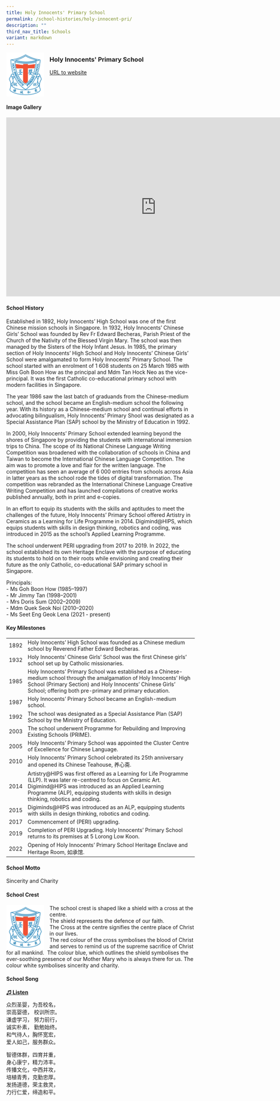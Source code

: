```yaml
---
title: Holy Innocents' Primary School
permalink: /school-histories/holy-innocent-pri/
description: ""
third_nav_title: Schools
variant: markdown
---
```

<img align="left" style="width:20%;margin-right:15px;" src="/images/holyinnocentpri1.jpg">

### **Holy Innocents' Primary School**
[URL to website](https://holyinnocentspri.moe.edu.sg/)

<br clear="left">

#### **Image Gallery**
<iframe src="https://docs.google.com/presentation/d/e/2PACX-1vSPsMltTwhKcBWUgF_dzvylClmRpxiKiBLJiRIwvmfG8JYGR29c9fklwEB4ro9ZJtclWQhPuPLjeD_C/embed?start=false&amp;loop=true&amp;delayms=5000" frameborder="0" width="800" height="479" allowfullscreen="true"></iframe>





#### **School History**

Established in 1892, Holy Innocents’ High School was one of the first Chinese mission schools in Singapore. In 1932, Holy Innocents’ Chinese Girls’ School was founded by Rev Fr Edward Becheras, Parish Priest of the Church of the Nativity of the Blessed Virgin Mary. The school was then managed by the Sisters of the Holy Infant Jesus.
In 1985, the primary section of Holy Innocents’ High School and Holy Innocents’ Chinese Girls’ School were amalgamated to form Holy Innocents’ Primary School. The school started with an enrolment of 1 608 students on 25 March 1985 with Miss Goh Boon How as the principal and Mdm Tan Hock Neo as the vice-principal. It was the first Catholic co-educational primary school with modern facilities in Singapore.

The year 1986 saw the last batch of graduands from the Chinese-medium school, and the school became an English-medium school the following year. With its history as a Chinese-medium school and continual efforts in advocating bilingualism, Holy Innocents’ Primary Shool was designated as a Special Assistance Plan (SAP) school by the Ministry of Education in 1992.

In 2000, Holy Innocents’ Primary School extended learning beyond the shores of Singapore by providing the students with international immersion trips to China. The scope of its National Chinese Language Writing Competition was broadened with the collaboration of schools in China and Taiwan to become the International Chinese Language Competition. The aim was to promote a love and flair for the written language. The competition has seen an average of 6 000 entries from schools across Asia in latter years as the school rode the tides of digital transformation. The competition was rebranded as the International Chinese Language Creative Writing Competition and has launched compilations of creative works published annually, both in print and e-copies.

In an effort to equip its students with the skills and aptitudes to meet the challenges of the future, Holy Innocents’ Primary School offered Artistry in Ceramics as a Learning for Life Programme in 2014. Digimind@HIPS, which equips students with skills in design thinking, robotics and coding, was introduced in 2015 as the school’s Applied Learning Programme.

The school underwent PERI upgrading from 2017 to 2019. In 2022, the school established its own Heritage Enclave with the purpose of educating its students to hold on to their roots while envisioning and creating their future as the only Catholic, co-educational SAP primary school in Singapore.


Principals:<br>
\- Ms Goh Boon How (1985–1997)<br>
\- Mr Jimmy Tan (1998–2001)<br>
\- Mrs Doris Sum (2002–2009)<br>
\- Mdm Quek Seok Noi (2010–2020)<br>
\- Ms Seet Eng Geok Lena (2021 - present)

#### **Key Milestones**

|  |  |
|:---:|---|
| 1892 | Holy Innocents’ High School was founded as a Chinese medium school by Reverend Father Edward Becheras. |
| 1932 | Holy Innocents’ Chinese Girls’ School was the first Chinese girls’ school set up by Catholic missionaries. |
| 1985 | Holy Innocents’ Primary School was established as a Chinese-medium school through the amalgamation of Holy Innocents’ High School (Primary Section) and Holy Innocents’ Chinese Girls’ School; offering both pre-primary and primary education. |
| 1987 | Holy Innocents’ Primary School became an English-medium school. |
| 1992 | The school was designated as a Special Assistance Plan (SAP) School by the Ministry of Education. |
| 2003 | The school underwent Programme for Rebuilding and Improving Existing Schools (PRIME). |
| 2005 | Holy Innocents’ Primary School was appointed the Cluster Centre of Excellence for Chinese Language. |
| 2010 | Holy Innocents’ Primary School celebrated its 25th anniversary and opened its Chinese Teahouse, 养心斋. |
| 2014 | Artistry@HIPS was first offered as a Learning for Life Programme (LLP). It was later re-centred to focus on Ceramic Art. Digimind@HIPS was introduced as an Applied Learning Programme (ALP), equipping students with skills in design thinking, robotics and coding. |
| 2015 | Digiminds@HIPS was introduced as an ALP, equipping students with skills in design thinking, robotics and coding. |
| 2017 | Commencement of (PERI) upgrading. |
| 2019 | Completion of PERI Upgrading. Holy Innocents’ Primary School returns to its premises at 5 Lorong Low Koon.|
| 2022 | Opening of Holy Innocents’ Primary School Heritage Enclave and Heritage Room, 如承馆. |

#### **School Motto**
Sincerity and Charity

#### **School Crest**
<img align="left" style="width:20%;margin-right:15px;" src="/images/holyinnocentpri1.jpg">

The school crest is shaped like a shield with a cross at the centre.<br>
The shield represents the defence of our faith.<br>
The Cross at the centre signifies the centre place of Christ in our lives.<br>
The red colour of the cross symbolises the blood of Christ and serves to remind us of the supreme sacrifice of Christ for all mankind. &nbsp;The colour blue, which outlines the shield symbolises the ever-soothing presence of our Mother Mary who is always there for us. The colour white symbolises sincerity and charity.

#### **School Song**
<a target="\_blank" href="https://drive.google.com/file/d/1cuAFUhk5U2wQxUsxohZvXvud7CZp3Gg_/view?usp=share_link">**♫ Listen**</a> 

众烈圣婴，为吾校名，<br>
崇高婴德， 校训所宗。<br>
谦虚学习， 努力前行，<br>
诚实朴素， 勤勉始终。<br>
和气待人，胸怀宽宏，<br>
爱人如己，服务群众。

智德体群，四育并重，<br>
身心康宁，精力沛丰。<br>
传播文化，中西并攻，<br>
培植青秀，克勤忠厚。<br>
发扬道德，荣主救灵，<br>
力行仁爱，缔造和平。